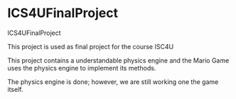 # ICS4UFinalProject
ICS4UFinalProject

This project is used as final project for the course ISC4U 

This project contains a understandable physics engine and the Mario Game uses the physics engine to implement its methods.

The physics engine is done; however, we are still working one the game itself.
